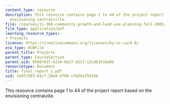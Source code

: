 ```yaml
---
content_type: resource
description: This resource contains page 1 to 44 of the project report based on the
  envisioning centralville.
file: /courses/11-360-community-growth-and-land-use-planning-fall-2005/2e97c50361c720e8d789cfd39a756336_final_report_1.pdf
file_type: application/pdf
learning_resource_types:
- Projects
license: https://creativecommons.org/licenses/by-nc-sa/4.0/
ocw_type: OCWFile
parent_title: Projects
parent_type: CourseSection
parent_uid: 9588783f-4234-0a27-d217-13cd63516a96
resourcetype: Document
title: final_report_1.pdf
uid: 2e97c503-61c7-20e8-d789-cfd39a756336
---
```

This resource contains page 1 to 44 of the project report based on the envisioning centralville.